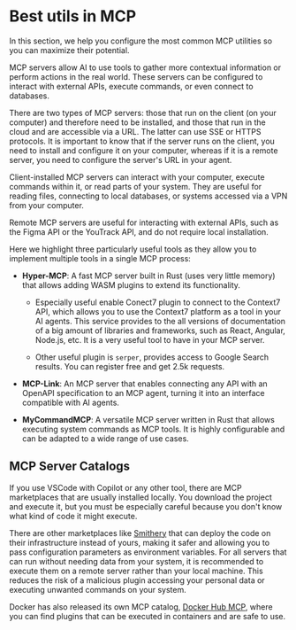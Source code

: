 # Best utils in MCP

In this section, we help you configure the most common MCP utilities so you can maximize their potential.

MCP servers allow AI to use tools to gather more contextual information or perform actions in the real world. These servers can be configured to interact with external APIs, execute commands, or even connect to databases.

There are two types of MCP servers: those that run on the client (on your computer) and therefore need to be installed, and those that run in the cloud and are accessible via a URL. The latter can use SSE or HTTPS protocols. It is important to know that if the server runs on the client, you need to install and configure it on your computer, whereas if it is a remote server, you need to configure the server's URL in your agent.

Client-installed MCP servers can interact with your computer, execute commands within it, or read parts of your system. They are useful for reading files, connecting to local databases, or systems accessed via a VPN from your computer.

Remote MCP servers are useful for interacting with external APIs, such as the Figma API or the YouTrack API, and do not require local installation.

Here we highlight three particularly useful tools as they allow you to implement multiple tools in a single MCP process:

* **Hyper-MCP**: A fast MCP server built in Rust (uses very little memory) that allows adding WASM plugins to extend its functionality.
  * Especially useful enable Conect7 plugin to connect to the Context7 API, which allows you to use the Context7 platform as a tool in your AI agents. This service provides to the all versions of documentation of a big amount of libraries and frameworks, such as React, Angular, Node.js, etc. It is a very useful tool to have in your MCP server.
  
  * Other useful plugin is `serper`, provides access to Google Search results. You can register free and get 2.5k requests. 

* **MCP-Link**: An MCP server that enables connecting any API with an OpenAPI specification to an MCP agent, turning it into an interface compatible with AI agents.

* **MyCommandMCP**: A versatile MCP server written in Rust that allows executing system commands as MCP tools. It is highly configurable and can be adapted to a wide range of use cases.

## MCP Server Catalogs

If you use VSCode with Copilot or any other tool, there are MCP marketplaces that are usually installed locally. You download the project and execute it, but you must be especially careful because you don't know what kind of code it might execute.

There are other marketplaces like [Smithery](https://smithery.ai/) that can deploy the code on their infrastructure instead of yours, making it safer and allowing you to pass configuration parameters as environment variables. For all servers that can run without needing data from your system, it is recommended to execute them on a remote server rather than your local machine. This reduces the risk of a malicious plugin accessing your personal data or executing unwanted commands on your system.

Docker has also released its own MCP catalog, [Docker Hub MCP](https://hub.docker.com/mcp), where you can find plugins that can be executed in containers and are safe to use.